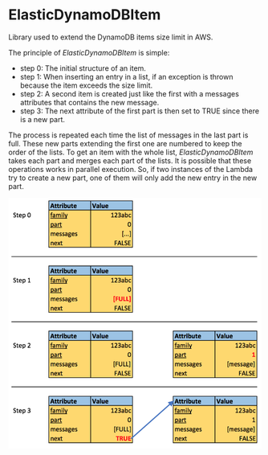# ElasticDynamoDBItem

Library used to extend the DynamoDB items size limit in AWS.

The principle of *ElasticDynamoDBItem* is simple:
 - step 0: The initial structure of an item.
 - step 1: When inserting an entry in a list, if an exception is thrown because the item exceeds the size limit.
 - step 2: A second item is created just like the first with a messages attributes that contains the new message.
 - step 3: The next attribute of the first part is then set to TRUE since there is a new part.
 
The process is repeated each time the list of messages in the last part is full. These new parts extending the first one are numbered to keep the order of the lists. To get an item with the whole list, *ElasticDynamoDBItem* takes each part and merges each part of the lists. It is possible that these operations works in parallel execution. So, if two instances of the Lambda try to create a new part, one of them will only add the new entry in the new part.

![alt tag](/image/steps.png?raw=true "Steps")
